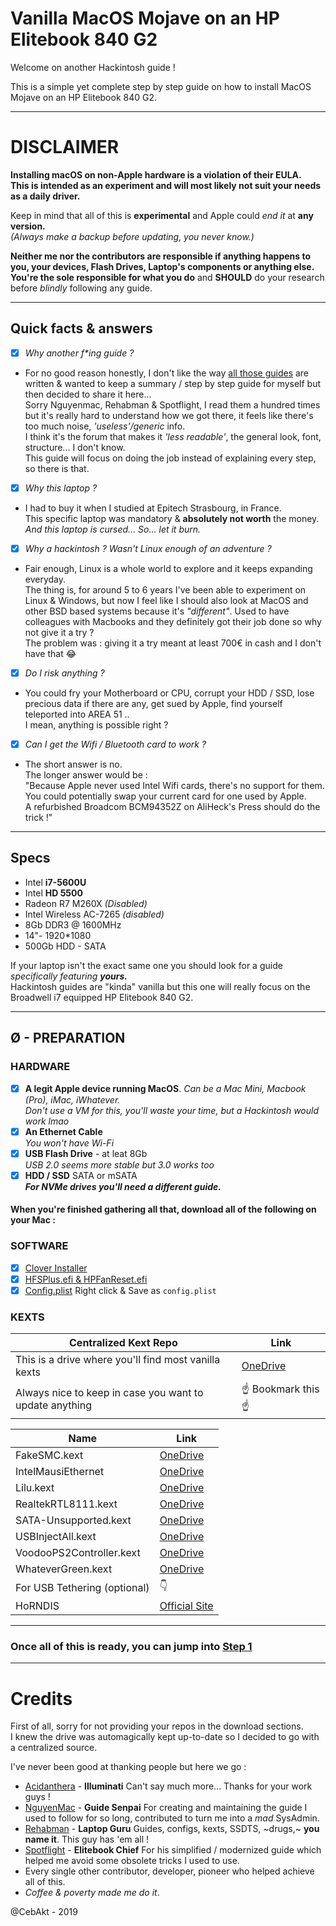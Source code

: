 # Vanilla MacOS Mojave on an HP Elitebook 840 G2

Welcome on another Hackintosh guide !

This is a simple yet complete step by step guide on how to install MacOS Mojave on an HP Elitebook 840 G2.

--------------------------------------------------------------------------------

# DISCLAIMER

**Installing macOS on non-Apple hardware is a violation of their EULA.<br>
This is intended as an experiment and will most likely not suit your needs as a daily driver.**

Keep in mind that all of this is **experimental** and Apple could _end it_ at **any version.**<br>
_(Always make a backup before updating, you never know.)_

**Neither me nor the contributors are responsible if anything happens to you, your devices, Flash Drives, Laptop's components or anything else.**<br>
**You're the sole responsible for what you do** and **SHOULD** do your research before _blindly_ following any guide.

--------------------------------------------------------------------------------

## Quick facts & answers

- [x] _Why another f*ing guide ?_

- For no good reason honestly, I don't like the way [all those guides](https://www.tonymacx86.com/forums/mojave-laptop-guides.197/) are written & wanted to keep a summary / step by step guide for myself but then decided to share it here...<br>
  Sorry Nguyenmac, Rehabman & Spotflight, I read them a hundred times but it's really hard to understand how we got there, it feels like there's too much noise, _'useless'/generic_ info.<br>
  I think it's the forum that makes it _'less readable'_, the general look, font, structure... I don't know.<br>
  This guide will focus on doing the job instead of explaining every step, so there is that.

- [x] _Why this laptop ?_

- I had to buy it when I studied at Epitech Strasbourg, in France.<br>
  This specific laptop was mandatory & **absolutely not worth** the money.<br>
  _And this laptop is cursed... So... let it burn._

- [x] _Why a hackintosh ? Wasn't Linux enough of an adventure ?_

- Fair enough, Linux is a whole world to explore and it keeps expanding everyday.<br>
  The thing is, for around 5 to 6 years I've been able to experiment on Linux & Windows, but now I feel like I should also look at MacOS and other BSD based systems because it's _"different"_. Used to have colleagues with Macbooks and they definitely got their job done so why not give it a try ?<br>
  The problem was : giving it a try meant at least 700€ in cash and I don't have that 😂

- [x] _Do I risk anything ?_

- You could fry your Motherboard or CPU, corrupt your HDD / SSD, lose precious data if there are any, get sued by Apple, find yourself teleported into AREA 51 ..<br>
  I mean, anything is possible right ?

- [x] _Can I get the Wifi / Bluetooth card to work ?_

- The short answer is no.<br>
  The longer answer would be :<br>
  "Because Apple never used Intel Wifi cards, there's no support for them.<br>
  You could potentially swap your current card for one used by Apple.<br>
  A refurbished Broadcom BCM94352Z on AliHeck's Press should do the trick !"

--------------------------------------------------------------------------------

## Specs

- Intel **i7-5600U**
- Intel **HD 5500**
- Radeon R7 M260X _(Disabled)_
- Intel Wireless AC-7265 _(disabled)_
- 8Gb DDR3 @ 1600MHz
- 14"- 1920*1080
- 500Gb HDD - SATA

If your laptop isn't the exact same one you should look for a guide _specifically featuring **yours.**_<br>
Hackintosh guides are "kinda" vanilla but this one will really focus on the Broadwell i7 equipped HP Elitebook 840 G2.

--------------------------------------------------------------------------------

## Ø - PREPARATION

### HARDWARE

- [x] **A legit Apple device running MacOS**. _Can be a Mac Mini, Macbook (Pro), iMac, iWhatever._<br>
  _Don't use a VM for this, you'll waste your time, but a Hackintosh would work lmao_
- [x] **An Ethernet Cable**<br>
  _You won't have Wi-Fi_
- [x] **USB Flash Drive** - at leat 8Gb<br>
  _USB 2.0 seems more stable but 3.0 works too_
- [x] **HDD / SSD** SATA or mSATA<br>
  **_For NVMe drives you'll need a different guide._**

#### When you're finished gathering all that, download all of the following on your Mac :

### SOFTWARE

- [x] [Clover Installer](https://sourceforge.net/projects/cloverefiboot/files/Installer/)
- [x] [HFSPlus.efi & HPFanReset.efi](https://bitbucket.org/RehabMan/hp-probook-4x30s-fan-reset/downloads/HPFanReset-2013-1205.efi.zip)
- [x] [Config.plist](https://raw.githubusercontent.com/RehabMan/OS-X-Clover-Laptop-Config/master/config_HD5300_5500_6000.plist) Right click & Save as `config.plist`

### KEXTS

Centralized Kext Repo                                   | Link
------------------------------------------------------- | --------------------------------------------------------------
This is a drive where you'll find most vanilla kexts    | [OneDrive](https://1drv.ms/f/s!AiP7m5LaOED-m-J8-MLJGnOgAqnjGw) |
Always nice to keep in case you want to update anything | ☝️ Bookmark this ☝️                                            |

Name                         | Link
---------------------------- | ----------------------------------------------------------------------------------------------
FakeSMC.kext                 | [OneDrive](https://onedrive.live.com/?authkey=%21APjCyRpzoAKp4xs&id=FE4038DA929BFB23%21455161) |
IntelMausiEthernet           | [OneDrive](https://onedrive.live.com/?authkey=%21APjCyRpzoAKp4xs&id=FE4038DA929BFB23%21455134) |
Lilu.kext                    | [OneDrive](https://onedrive.live.com/?authkey=%21APjCyRpzoAKp4xs&id=FE4038DA929BFB23%21455053) |
RealtekRTL8111.kext          | [OneDrive](https://onedrive.live.com/?authkey=%21APjCyRpzoAKp4xs&id=FE4038DA929BFB23%21455143) |
SATA-Unsupported.kext        | [OneDrive](https://github.com/RehabMan/hack-tools/archive/master.zip)                          |
USBInjectAll.kext            | [OneDrive](https://onedrive.live.com/?authkey=%21APjCyRpzoAKp4xs&id=FE4038DA929BFB23%21455146) |
VoodooPS2Controller.kext     | [OneDrive](https://onedrive.live.com/?authkey=%21APjCyRpzoAKp4xs&id=FE4038DA929BFB23%21455152) |
WhateverGreen.kext           | [OneDrive](https://onedrive.live.com/?authkey=%21APjCyRpzoAKp4xs&id=FE4038DA929BFB23%21455095) |
For USB Tethering (optional) | 👇                                                                                             |
HoRNDIS                      | [Official Site](https://joshuawise.com/horndis#available_versions)

--------------------------------------------------------------------------------

### Once all of this is ready, you can jump into [Step 1](/I-BIOS/README.md)

--------------------------------------------------------------------------------

# Credits

First of all, sorry for not providing your repos in the download sections.<br>
I knew the drive was automagically kept up-to-date so I decided to go with a centralized source.

I've never been good at thanking people but here we go :

- [Acidanthera](https://github.com/acidanthera/) - **Illuminati** Can't say much more... Thanks for your work guys !
- [NguyenMac](https://www.tonymacx86.com/members/nguyenmac.598852/) - **Guide Senpai** For creating and maintaining the guide I used to follow for so long, contributed to turn me into a _mad_ SysAdmin.
- [Rehabman](https://github.com/rehabman) - **Laptop Guru** Guides, configs, kexts, SSDTS, ~drugs,~ **you name it**. This guy has 'em all !
- [Spotflight](https://www.tonymacx86.com/members/spotflight.1654314/) - **Elitebook Chief** For his simplified / modernized guide which helped me avoid some obsolete tricks I used to use.
- Every single other contributor, developer, pioneer who helped achieve all of this.
- _Coffee & poverty made me do it_.

@CebAkt - 2019

